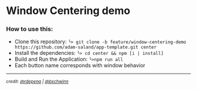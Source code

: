 # Window Centering demo

### How to use this:

* Clone this repository: `╰> git clone -b feature/window-centering-demo https://github.com/adam-saland/app-template.git center`
* Install the dependencies: `╰> cd center && npm [i | install]`
* Build and Run the Application: `╰>npm run all`
* Each button name corresponds with window behavior

---
*<small>credit: [@rdepena](https://github.com/rdepena) | [@bschwinn](https://github.com/bschwinn)</small>*